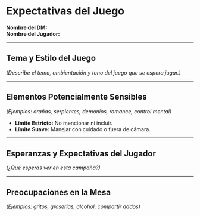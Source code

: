 # Expectativas del Juego

**Nombre del DM:**  
**Nombre del Jugador:**  

---

## Tema y Estilo del Juego
_(Describe el tema, ambientación y tono del juego que se espera jugar.)_  
  

---

## Elementos Potencialmente Sensibles
_(Ejemplos: arañas, serpientes, demonios, romance, control mental)_  

- **Límite Estricto:** No mencionar ni incluir.  
- **Límite Suave:** Manejar con cuidado o fuera de cámara.  

---

## Esperanzas y Expectativas del Jugador
_(¿Qué esperas ver en esta campaña?)_  
  

---

## Preocupaciones en la Mesa
_(Ejemplos: gritos, groserías, alcohol, compartir dados)_  
